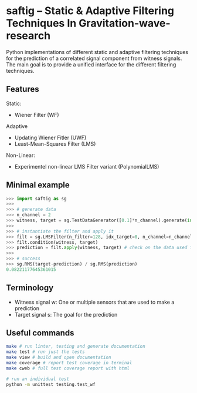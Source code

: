# saftig – Static & Adaptive Filtering Techniques In Gravitation-wave-research

Python implementations of different static and adaptive filtering techniques for the prediction of a correlated signal component from witness signals.
The main goal is to provide a unified interface for the different filtering techniques.

## Features

Static:
* Wiener Filter (WF)

Adaptive
* Updating Wiener Fitler (UWF)
* Least-Mean-Squares Filter (LMS)

Non-Linear:
* Experimentel non-linear LMS Filter variant (PolynomialLMS)

## Minimal example

```python
>>> import saftig as sg
>>>
>>> # generate data
>>> n_channel = 2
>>> witness, target = sg.TestDataGenerator([0.1]*n_channel).generate(int(1e5))
>>>
>>> # instantiate the filter and apply it
>>> filt = sg.LMSFilter(n_filter=128, idx_target=0, n_channel=n_channel)
>>> filt.condition(witness, target)
>>> prediction = filt.apply(witness, target) # check on the data used for conditioning
>>>
>>> # success
>>> sg.RMS(target-prediction) / sg.RMS(prediction)
0.08221177645361015
```

## Terminology

* Witness signal w: One or multiple sensors that are used to make a prediction
* Target signal s: The goal for the prediction

## Useful commands
```bash
make # run linter, testing and generate documentation
make test # run just the tests
make view # build and open documentation
make coverage # report test coverage in terminal
make cweb # full test coverage report with html

# run an individual test
python -m unittest testing.test_wf
```

